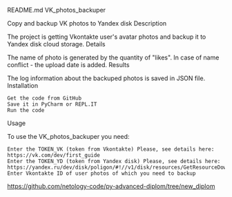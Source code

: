 

README.md
VK_photos_backuper

Copy and backup VK photos to Yandex disk
Description

The project is getting Vkontakte user's avatar photos and backup it to Yandex disk cloud storage.
Details

The name of photo is generated by the quantity of "likes". In case of name conflict - the upload date is added.
Results

The log information about the backuped photos is saved in JSON file.
Installation

    Get the code from GitHub
    Save it in PyCharm or REPL.IT
    Run the code

Usage

To use the VK_photos_backuper you need:

    Enter the TOKEN_VK (token from Vkontakte) Please, see details here: https://vk.com/dev/first_guide
    Enter the TOKEN_YD (token from Yandex disk) Please, see details here: https://yandex.ru/dev/disk/poligon/#!//v1/disk/resources/GetResourceDownloadLink
    Enter Vkontakte ID of user photos of which you need to backup


https://github.com/netology-code/py-advanced-diplom/tree/new_diplom


